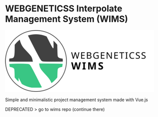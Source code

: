 # WEBGENETICSS Interpolate Management System (WIMS)

<img src="https://raw.githubusercontent.com/webgeninc/webgensystem/main/src/assets/systems_circle_text.svg" height="200" >

Simple and minimalistic project management system made with Vue.js

DEPRECATED > go to wims repo (continue there)
